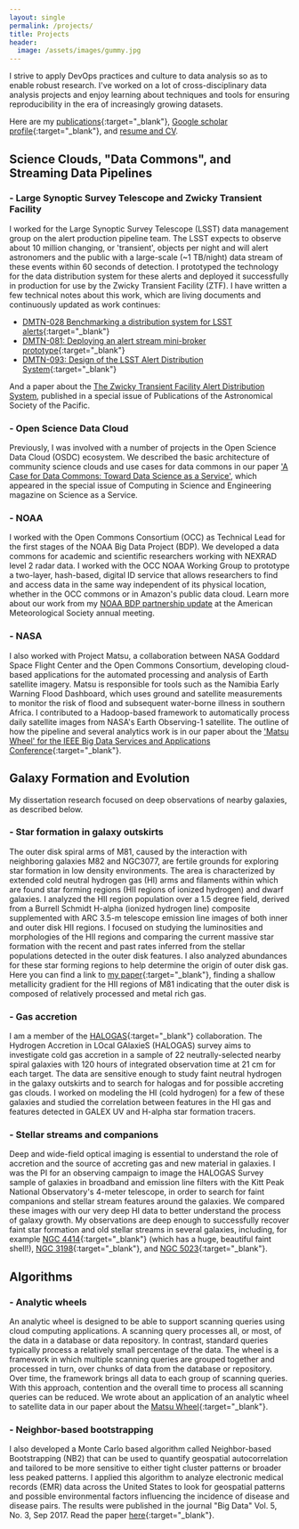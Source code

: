 ```yaml
---
layout: single
permalink: /projects/
title: Projects
header:
  image: /assets/images/gummy.jpg
---
```


I strive to apply DevOps practices and culture to data analysis
so as to enable robust research.
I've worked on a lot of cross-disciplinary data analysis projects and enjoy learning
about techniques and tools for ensuring reproducibility in the era
of increasingly growing datasets.

Here are my [publications](https://ui.adsabs.harvard.edu/public-libraries/Hp6pLt5wST6qNm4mzzjfOw){:target="_blank"}, [Google scholar profile](http://scholar.google.com/citations?user=x1kZj8MAAAAJ&hl=en){:target="_blank"}, and [resume and CV](/resume/).

## Science Clouds, "Data Commons", and Streaming Data Pipelines

### - Large Synoptic Survey Telescope and Zwicky Transient Facility
I worked for the Large Synoptic Survey Telescope (LSST) data management group on the alert
production pipeline team.  The LSST expects to observe about 10 million changing, or 'transient',
objects per night and will alert astronomers and the public with a large-scale
(~1 TB/night) data stream of these events within 60 seconds of detection.
I prototyped the technology for the data distribution system for these
alerts and deployed it successfully in production for use by the Zwicky
Transient Facility (ZTF).  I have written a few technical notes about this work,
which are living documents and continuously updated as work continues:

* [DMTN-028 Benchmarking a distribution system for LSST alerts](https://dmtn-028.lsst.io){:target="_blank"}
* [DMTN-081: Deploying an alert stream mini-broker prototype](https://dmtn-081.lsst.io/){:target="_blank"}
* [DMTN-093: Design of the LSST Alert Distribution System](https://dmtn-093.lsst.io/){:target="_blank"}

And a paper about the [The Zwicky Transient Facility Alert Distribution System](/new-paper-zads/), published in a special
issue of Publications of the Astronomical Society of the Pacific.

### - Open Science Data Cloud
Previously, I was involved with a number of projects in the Open Science Data
Cloud (OSDC) ecosystem.  We described the basic architecture of community science
clouds and use cases for data commons in our paper ['A Case for Data Commons:
Toward Data Science as a Service'](/new-paper-data-commons/),
which appeared in the special issue of Computing in Science and Engineering
magazine on Science as a Service.


### - NOAA
I worked with the Open Commons Consortium (OCC) as Technical Lead for the first stages of the
NOAA Big Data Project (BDP).  We developed a data commons for academic and
scientific researchers working with NEXRAD level 2 radar data.  I worked with
the OCC NOAA Working Group to prototype a two-layer, hash-based, digital ID service that allows
researchers to find and access data in the same way independent of its physical
location, whether
in the OCC commons or in Amazon's public data cloud.
Learn more about our work from my [NOAA BDP partnership update](/ams-noaa-crada-update/)
at the American Meteorological Society annual meeting.

### - NASA
I also worked with Project Matsu, a collaboration between NASA Goddard Space Flight
Center and the Open Commons Consortium,
developing cloud-based applications for the automated processing and analysis of Earth satellite imagery.
Matsu is responsible for tools such as the Namibia Early Warning Flood
Dashboard, which uses ground and satellite measurements to monitor the risk of
flood and subsequent water-borne illness in southern Africa.
I contributed to a Hadoop-based framework to automatically process daily
satellite images from NASA's Earth Observing-1 satellite.
The outline of how the pipeline and several analytics work is in our paper
about the ['Matsu Wheel' for the IEEE Big Data Services and Applications
Conference](http://ieeexplore.ieee.org/document/7474368/){:target="_blank"}.

## Galaxy Formation and Evolution

My dissertation research focused on deep observations of nearby galaxies, as described below.

### - Star formation in galaxy outskirts
The outer disk spiral arms of M81, caused by the interaction with neighboring galaxies M82 and NGC3077, are fertile grounds for exploring star formation in low density environments. The area is characterized by extended cold neutral hydrogen gas (HI) arms and filaments within which are found star forming regions (HII regions of ionized hydrogen) and dwarf galaxies. I analyzed the HII region population over a 1.5 degree field, derived from a Burrell Schmidt H-alpha (ionized hydrogen line) composite supplemented with ARC 3.5-m telescope emission line images of both inner and outer disk HII regions. I focused on studying the luminosities and morphologies of the HII regions and comparing the current massive star formation with the recent and past rates inferred from the stellar populations detected in the outer disk features. I also analyzed abundances for these star forming regions to help determine the origin of outer disk gas. Here you can find a link to [my paper](http://adsabs.harvard.edu/abs/2012MNRAS.422..401P){:target="_blank"}, finding a shallow metallicity gradient for the HII regions of M81 indicating that the outer disk is composed of relatively processed and metal rich gas.

### - Gas accretion
I am a member of the [HALOGAS](http://www.astron.nl/halogas/){:target="_blank"} collaboration. The Hydrogen Accretion in LOcal GAlaxieS (HALOGAS) survey aims to investigate cold gas accretion in a sample of 22 neutrally-selected nearby spiral galaxies with 120 hours of integrated observation time at 21 cm for each target. The data are sensitive enough to study faint neutral hydrogen in the galaxy outskirts and to search for halogas and for possible accreting gas clouds. I worked on modeling the HI (cold hydrogen) for a few of these galaxies and studied the correlation between features in the HI gas and features detected in GALEX UV and H-alpha star formation tracers.

### - Stellar streams and companions
Deep and wide-field optical imaging is essential to understand the role of accretion and the source of accreting gas and new material in galaxies. I was the PI for an observing campaign to image the HALOGAS Survey sample of galaxies in broadband and emission line filters with the Kitt Peak National Observatory's 4-meter telescope, in order to search for faint companions and stellar stream features around the galaxies. We compared these images with our very deep HI data to better understand the process of galaxy growth.
My observations are deep enough to successfully recover faint star formation and old stellar streams in several galaxies, including, for example [NGC 4414](http://adsabs.harvard.edu/abs/2014A%26A...566A..80D){:target="_blank"} (which has a huge, beautiful faint shell!), [NGC 3198](http://adsabs.harvard.edu/abs/2013A%26A...554A.125G){:target="_blank"}, and [NGC 5023](http://adsabs.harvard.edu/abs/2013MNRAS.434.2069K){:target="_blank"}.

## Algorithms

### - Analytic wheels
An analytic wheel is designed to be able to support scanning queries using
cloud computing applications. A scanning query processes all, or most, of the
data in a database or data repository. In contrast, standard queries typically
process a relatively small percentage of the data. The wheel is a framework in
which multiple scanning queries are grouped together and processed in turn,
over chunks of data from the database or repository. Over time, the framework
brings all data to each group of scanning queries. With this approach,
contention and the overall time to process all scanning queries can be reduced.
We wrote about an application of an analytic wheel to satellite data in our
paper about the [Matsu Wheel](http://ieeexplore.ieee.org/document/7474368/){:target="_blank"}.

### - Neighbor-based bootstrapping
I also developed a Monte Carlo based algorithm called Neighbor-based
Bootstrapping (NB2) that can be used to quantify geospatial autocorrelation and
tailored to be more sensitive to either tight cluster patterns or broader less
peaked patterns. I applied this algorithm to analyze electronic medical records (EMR) data across the United States to
look for geospatial patterns and possible environmental factors influencing the incidence of disease and disease pairs.  The results were published in the journal "Big Data" Vol. 5, No. 3, Sep 2017.  Read the paper [here](https://arxiv.org/abs/1703.01692){:target="_blank"}.
